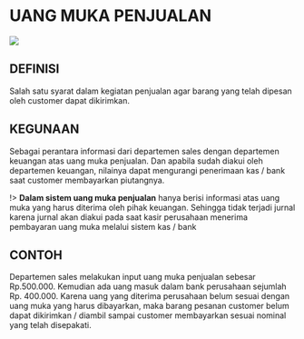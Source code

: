 # UANG MUKA PENJUALAN


![](_media/id/penjualan/uang-muka-penjualan.jpg)

## DEFINISI
Salah satu syarat dalam kegiatan penjualan agar barang yang telah dipesan oleh customer dapat dikirimkan. 

## KEGUNAAN
Sebagai perantara informasi dari departemen sales dengan departemen keuangan atas uang muka penjualan. Dan apabila sudah diakui oleh departemen keuangan, nilainya dapat mengurangi penerimaan kas / bank saat customer membayarkan piutangnya.

!> **Dalam sistem uang muka penjualan** hanya berisi informasi atas uang muka yang harus diterima oleh pihak keuangan. Sehingga tidak terjadi jurnal karena jurnal akan diakui pada saat kasir perusahaan menerima pembayaran uang muka melalui sistem kas / bank

## CONTOH
Departemen sales melakukan input uang muka penjualan sebesar Rp.500.000. Kemudian ada uang masuk dalam bank perusahaan sejumlah Rp. 400.000. Karena uang yang diterima perusahaan belum sesuai dengan uang muka yang harus dibayarkan, maka barang pesanan customer belum dapat dikirimkan / diambil sampai customer membayarkan sesuai nominal yang telah disepakati.